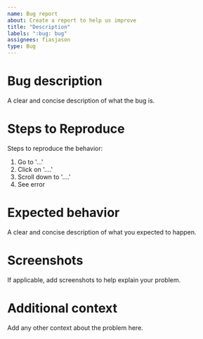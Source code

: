 ```yaml
---
name: Bug report
about: Create a report to help us improve
title: "Description"
labels: ":bug: bug"
assignees: fiasjason
type: Bug
---
```


# Bug description
A clear and concise description of what the bug is.

# Steps to Reproduce
Steps to reproduce the behavior:
1. Go to '...'
2. Click on '....'
3. Scroll down to '....'
4. See error

# Expected behavior
A clear and concise description of what you expected to happen.

# Screenshots
If applicable, add screenshots to help explain your problem.

# Additional context
Add any other context about the problem here.
